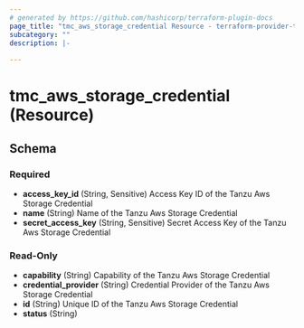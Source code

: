 ```yaml
---
# generated by https://github.com/hashicorp/terraform-plugin-docs
page_title: "tmc_aws_storage_credential Resource - terraform-provider-tmc"
subcategory: ""
description: |-
  
---
```


# tmc_aws_storage_credential (Resource)





<!-- schema generated by tfplugindocs -->
## Schema

### Required

- **access_key_id** (String, Sensitive) Access Key ID of the Tanzu Aws Storage Credential
- **name** (String) Name of the Tanzu Aws Storage Credential
- **secret_access_key** (String, Sensitive) Secret Access Key of the Tanzu Aws Storage Credential

### Read-Only

- **capability** (String) Capability of the Tanzu Aws Storage Credential
- **credential_provider** (String) Credential Provider of the Tanzu Aws Storage Credential
- **id** (String) Unique ID of the Tanzu Aws Storage Credential
- **status** (String)


